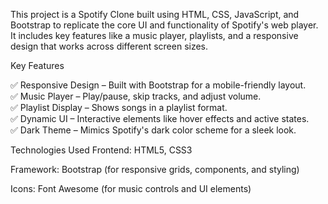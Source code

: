 This project is a Spotify Clone built using HTML, CSS, JavaScript, and Bootstrap to replicate the core UI and functionality of Spotify's web player. It includes key features like a music player, playlists, and a responsive design that works across different screen sizes.

Key Features<br>

✅ Responsive Design – Built with Bootstrap for a mobile-friendly layout.<br>
✅ Music Player – Play/pause, skip tracks, and adjust volume.<br>
✅ Playlist Display – Shows songs in a playlist format.<br>
✅ Dynamic UI – Interactive elements like hover effects and active states.<br>
✅ Dark Theme – Mimics Spotify's dark color scheme for a sleek look.<br>

Technologies Used
Frontend: HTML5, CSS3<br>

Framework: Bootstrap (for responsive grids, components, and styling)<br>

Icons: Font Awesome (for music controls and UI elements)<br>
